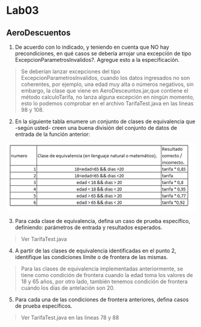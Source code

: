 # Lab03
## AeroDescuentos

1. De acuerdo con lo indicado, y teniendo en cuenta que NO hay precondiciones, en qué casos se debería
arrojar una excepción de tipo ExcepcionParametrosInvalidos?. Agregue esto a la especificación.  

> Se deberían lanzar excepciones del tipo ExcepcionParametrosInvalidos, cuando los datos ingresados no son coherentes, por ejemplo, una edad muy alta o números negativos, sin embargo, la clase que viene en AeroDesceuntos.jar,que contiene el método calculoTarifa, no lanza alguna excepción en ningún momento, esto lo podemos comprobar en el archivo TarifaTest.java en las lineas 98 y 108.  

2. En la siguiente tabla enumere un conjunto de clases de equivalencia que -según usted- creen una
buena división del conjunto de datos de entrada de la función anterior:  

![](https://github.com/migue1994/Lab03/blob/master/Captura.PNG)

3. Para cada clase de equivalencia, defina un caso de prueba específico, definiendo: parámetros de
entrada y resultados esperados.  

> Ver TarifaTest.java

4. A partir de las clases de equivalencia identificadas en el punto 2, identifique las condiciones límite o
de frontera de las mismas.  

> Para las clases de equivalencia implementadas anteriormente, se tiene como condición de frontera cuando la edad toma los valores de 18 y 65 años, por otro lado, también tenemos condición de frontera cuando los días de antelación son 20.

5. Para cada una de las condiciones de frontera anteriores, defina casos de prueba específicos.  

> Ver TarifaTest.java en las lineas 78 y 88
